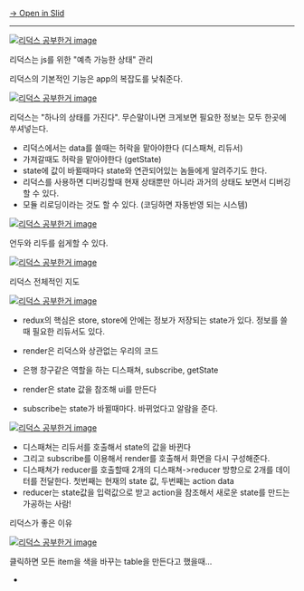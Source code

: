 [→ Open in Slid](https://slid.cc/vdocs/9bb13b7980a2494da57d1d51e66137ab)


---

[![리덕스 공부한거 image](https://slid-capture.s3.ap-northeast-2.amazonaws.com/public/capture_images/9bb13b7980a2494da57d1d51e66137ab/4c86be8b-58bc-40b7-b158-0e1f3aeb6c88.png)](https://slid.cc/vdocs/9bb13b7980a2494da57d1d51e66137ab?v=098eeb45dd0d4f13acc886375752e810&start=36.560862040531156)


리덕스는 js를 위한 "예측 가능한 상태" 관리


리덕스의 기본적인 기능은 app의 복잡도를 낮춰준다.

[![리덕스 공부한거 image](https://slid-capture.s3.ap-northeast-2.amazonaws.com/public/capture_images/9bb13b7980a2494da57d1d51e66137ab/58bef88f-5c73-480b-a8cd-5965d43aaa26.png)](https://slid.cc/vdocs/9bb13b7980a2494da57d1d51e66137ab?v=098eeb45dd0d4f13acc886375752e810&start=127.9510742336502)


리덕스는 "하나의 상태를 가진다". 무슨말이나면 크게보면 필요한 정보는 모두 한곳에 쑤셔넣는다.




- 리덕스에서는 data를 쓸때는 허락을 맡아야한다 (디스패쳐, 리듀서)
- 가져갈때도 허락을 맡아야한다 (getState)
- state에 값이 바뀔때마다 state와 연관되어있는 놈들에게 알려주기도 한다.
- 리덕스를 사용하면 디버깅할때 현재 상태뿐만 아니라 과거의 상태도 보면서 디버깅 할 수 있다.
- 모듈 리로딩이라는 것도 할 수 있다. (코딩하면 자동반영 되는 시스템)




[![리덕스 공부한거 image](https://slid-capture.s3.ap-northeast-2.amazonaws.com/public/capture_images/9bb13b7980a2494da57d1d51e66137ab/90c852f6-70fe-4ae0-a7d3-6f78cc15a115.png)](https://slid.cc/vdocs/9bb13b7980a2494da57d1d51e66137ab?v=098eeb45dd0d4f13acc886375752e810&start=407.52436092609025)


언두와 리두를 쉽게할 수 있다.




[![리덕스 공부한거 image](https://slid-capture.s3.ap-northeast-2.amazonaws.com/public/capture_images/9bb13b7980a2494da57d1d51e66137ab/2dc874d7-2ac7-4acf-8742-fd37a402d6f1.png)](https://slid.cc/vdocs/9bb13b7980a2494da57d1d51e66137ab?v=b95240b1dd034e439418de149a077a67&start=103.17392512397767)


리덕스 전체적인 지도




[![리덕스 공부한거 image](https://slid-capture.s3.ap-northeast-2.amazonaws.com/public/capture_images/9bb13b7980a2494da57d1d51e66137ab/e477e15a-9356-4d0d-9d3a-0a27b4d236cb.png)](https://slid.cc/vdocs/9bb13b7980a2494da57d1d51e66137ab?v=09bbad02bdcd48eba7d95b823227bd00&start=352.66442692370606)

- redux의 핵심은 store, store에 안에는 정보가 저장되는 state가 있다. 정보를 쓸때 필요한 리듀서도 있다.

- render은 리덕스와 상관없는 우리의 코드
- 은행 창구같은 역할을 하는 디스패쳐, subscribe, getState
- render은 state 값을 참조해 ui를 만든다
- subscribe는 state가 바뀔때마다. 바뀌었다고 알람을 준다.




[![리덕스 공부한거 image](https://slid-capture.s3.ap-northeast-2.amazonaws.com/public/capture_images/9bb13b7980a2494da57d1d51e66137ab/01e50455-5ae6-4255-a824-0171eae8660f.png)](https://slid.cc/vdocs/9bb13b7980a2494da57d1d51e66137ab?v=28a96e3e32cf44bb85108a5a1de69313&start=78.84624589318848)

- 디스패쳐는 리듀서를 호출해서 state의 값을 바뀐다
- 그리고 subscribe를 이용해서 render를 호출해서 화면을 다시 구성해준다.
- 디스패쳐가 reducer를 호출할때 2개의 디스패쳐->reducer 방향으로 2개를 데이터를 전달한다. 첫번째는 현재의 state 값, 두번째는 action data
- reducer는 state값을 입력값으로 받고 action을 참조해서 새로운 state를 만드는 가공하는 사람!





리덕스가 좋은 이유

[![리덕스 공부한거 image](https://slid-capture.s3.ap-northeast-2.amazonaws.com/public/capture_images/9bb13b7980a2494da57d1d51e66137ab/a623c61b-8ca0-4b91-8b36-dbe810c2c7ca.png)](https://slid.cc/vdocs/9bb13b7980a2494da57d1d51e66137ab?v=221ca3ab0e634a6e8f48888b28b65b1b&start=92.56872899761582)


클릭하면 모든 item을 색을 바꾸는 table을 만든다고 했을때...

- 
